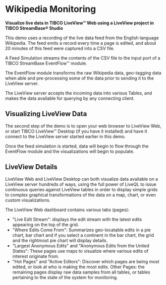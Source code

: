 # Wikipedia Monitoring

**Visualize live data in TIBCO LiveView&trade; Web using a LiveView project in TIBCO StreamBase&reg; Studio**

This demo uses a recording of the live data feed from the English language Wikipedia. The feed emits a record every time a page is edited, and about 20 minutes of this feed were captured into a CSV file.

A Feed Simulation streams the contents of the CSV file to the input port of a TIBCO StreamBase EventFlow&trade; module.

The EventFlow module transforms the raw Wikipedia data, geo-tagging data when able and pre-processing some of the data prior to sending it to the LiveView server.

The LiveView server accepts the incoming data into various Tables, and makes the data available for querying by any connecting client.

## Visualizing LiveView Data

The second step of the demo is to open your web browser to LiveView Web, or start TIBCO LiveView&trade; Desktop (if you have it installed) and have it connect to the LiveView server started earlier in this demo.

Once the feed simulation is started, data will begin to flow through the EventFlow module and the visualizations will begin to populate.

## LiveView Details

LiveView Web and LiveView Desktop can both visualize data available on a LiveView server hundreds of ways, using the full power of LiveQL to issue continuous queries against LiveView tables in order to display simple grids to complex graphical transformations of the data on a map, chart, or even custom visualizations.

The LiveView Web dashboard contains various tabs (pages):

- "Live Edit Stream": displays the edit stream with the latest edits appearing on the top of the grid.
- "Where Edits Come From": Summarizes geo-locatable edits in a pie chart, bar chart and if you select a continent in the bar chart, the grid and the rightmost pie chart will display details.
- "Largest Anonymous Edits" and "Anonymous Edits from the United States": These pages use maps to visualize where various edits of interest originate from.
- "Hot Pages" and "Active Editors": Discover which pages are being most edited, or look at who is making the most edits.
Other Pages: the remaining pages display raw data samples from all tables, or tables pertaining to the state of the system for monitoring.